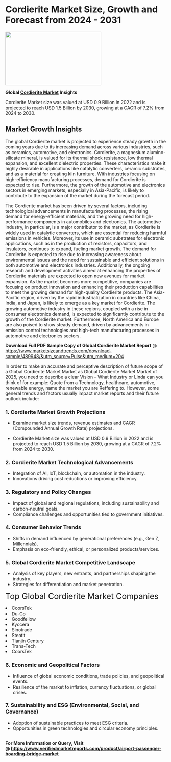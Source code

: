 <H1>Cordierite Market Size, Growth and Forecast from 2024 - 2031</H1><img class="aligncenter size-medium wp-image-584254" src="https://thirdeyenews.in/wp-content/uploads/2024/09/Global-Market-Research-300x168.jpeg" alt="" width="300" height="168" /><p><strong>Global&nbsp;<a href="https://www.marketsizeandtrends.com/download-sample/489948/&amp;utm_source=Pulse&amp;utm_medium=204">Cordierite Market</a> Insights</strong></p><p>Cordierite Market size was valued at USD 0.9 Billion in 2022 and is projected to reach USD 1.5 Billion by 2030, growing at a CAGR of 7.2% from 2024 to 2030.</p><p><h2>Market Growth Insights</h2> <p>The global Cordierite market is projected to experience steady growth in the coming years due to its increasing demand across various industries, such as ceramics, automotive, and electronics. Cordierite, a magnesium alumino-silicate mineral, is valued for its thermal shock resistance, low thermal expansion, and excellent dielectric properties. These characteristics make it highly desirable in applications like catalytic converters, ceramic substrates, and as a material for creating kiln furniture. With industries focusing on high-efficiency manufacturing processes, demand for Cordierite is expected to rise. Furthermore, the growth of the automotive and electronics sectors in emerging markets, especially in Asia-Pacific, is likely to contribute to the expansion of the market during the forecast period. </p> <p>The Cordierite market has been driven by several factors, including technological advancements in manufacturing processes, the rising demand for energy-efficient materials, and the growing need for high-performance components in automobiles and electronics. The automotive industry, in particular, is a major contributor to the market, as Cordierite is widely used in catalytic converters, which are essential for reducing harmful emissions in vehicles. Moreover, its use in ceramic substrates for electronic applications, such as in the production of resistors, capacitors, and insulators, continues to expand, fueling market growth. The demand for Cordierite is expected to rise due to increasing awareness about environmental issues and the need for sustainable and efficient solutions in both automotive and electronics industries. Additionally, the ongoing research and development activities aimed at enhancing the properties of Cordierite materials are expected to open new avenues for market expansion. As the market becomes more competitive, companies are focusing on product innovation and enhancing their production capabilities to meet the growing demand for high-quality Cordierite products. The Asia-Pacific region, driven by the rapid industrialization in countries like China, India, and Japan, is likely to emerge as a key market for Cordierite. The growing automotive industry in these regions, coupled with a rise in consumer electronics demand, is expected to significantly contribute to the growth of the Cordierite market. Furthermore, North America and Europe are also poised to show steady demand, driven by advancements in emission control technologies and high-tech manufacturing processes in automotive and electronics sectors. </p><p><span class=""><strong>Download Full PDF Sample Copy of Global Cordierite Market Report</strong> @ <a href="https://www.marketsizeandtrends.com/download-sample/489948/&amp;utm_source=Pulse&amp;utm_medium=204" target="_blank">https://www.marketsizeandtrends.com/download-sample/489948/&amp;utm_source=Pulse&amp;utm_medium=204</a></span></p><p>In order to make an accurate and perceptive description of future scope of a Global&nbsp;Cordierite Market Market as Global&nbsp;Cordierite Market Market of 2025, you need to describe a clear Vision &ndash; What Industry or Linda can you think of for example: Quote from a Technology, healthcare, automotive, renewable energy, name the market you are Reffering to. However, some general trends and factors usually impact market reports and their future outlook include:</p><h3>1.&nbsp;<strong>Cordierite Market Growth Projections</strong></h3><ul><li>Examine market size trends, revenue estimates and CAGR (Compounded Annual Growth Rate) projections.</li><li><p>Cordierite Market size was valued at USD 0.9 Billion in 2022 and is projected to reach USD 1.5 Billion by 2030, growing at a CAGR of 7.2% from 2024 to 2030.</p></li></ul><h3>2.&nbsp;<strong>Cordierite Market Technological Advancements</strong></h3><ul><li>Integration of AI, IoT, blockchain, or automation in the industry.</li><li>Innovations driving cost reductions or improving efficiency.</li></ul><h3>3.&nbsp;<strong>Regulatory and Policy Changes</strong></h3><ul><li>Impact of global and regional regulations, including sustainability and carbon-neutral goals.</li><li>Compliance challenges and opportunities tied to government initiatives.</li></ul><h3>4.&nbsp;<strong>Consumer Behavior Trends</strong></h3><ul><li>Shifts in demand influenced by generational preferences (e.g., Gen Z, Millennials).</li><li>Emphasis on eco-friendly, ethical, or personalized products/services.</li></ul><h3>5.&nbsp;<strong>Global Cordierite Market Competitive Landscape</strong></h3><ul><li>Analysis of key players, new entrants, and partnerships shaping the industry.</li><li>Strategies for differentiation and market penetration.</li></ul><p data-pm-slice="1 1 []"><span style="color: inherit; font-family: inherit; font-size: 25px;">Top Global Cordierite Market Companies</span></p><div class="" data-test-id=""><p><li>CoorsTek</li><li> Du-Co</li><li> Goodfellow</li><li> Kyocera</li><li> Sinotrade</li><li> Steatit</li><li> Tianjin Century</li><li> Trans-Tech</li><li> CoorsTek</li></p></div><h3>6.&nbsp;<strong>Economic and Geopolitical Factors</strong></h3><ul><li>Influence of global economic conditions, trade policies, and geopolitical events.</li><li>Resilience of the market to inflation, currency fluctuations, or global crises.</li></ul><h3>7.&nbsp;<strong>Sustainability and ESG (Environmental, Social, and Governance)</strong></h3><ul><li>Adoption of sustainable practices to meet ESG criteria.</li><li>Opportunities in green technologies and circular economy principles.</li></ul><h2><strong style="font-size: 14px;">For More Information or Query, Visit @&nbsp;</strong><a style="background-color: #ffffff; font-size: 14px;" href="https://www.marketsizeandtrends.com/report/cordierite-market/" target="_blank">https://www.verifiedmarketreports.com/product/airport-passenger-boarding-bridge-market</a></h2>
